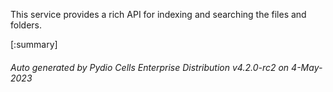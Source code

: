 






This service provides a rich API for indexing and searching the files and folders.

[:summary]

###### Auto generated by Pydio Cells Enterprise Distribution v4.2.0-rc2 on 4-May-2023
